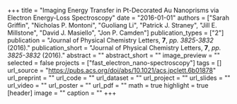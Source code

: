 +++
title = "Imaging Energy Transfer in Pt-Decorated Au Nanoprisms via Electron Energy-Loss Spectroscopy"
date = "2016-01-01"
authors = ["Sarah Griffin", "Nicholas P. Montoni", "Guoliang Li", "Patrick J. Straney", "Jill E. Millstone", "David J. Masiello", "Jon P. Camden"]
publication_types = ["2"]
publication = "Journal of Physical Chemistry Letters, **7**, _pp. 3825-3832_ (2016)."
publication_short = "Journal of Physical Chemistry Letters, **7**, _pp. 3825-3832_ (2016)."
abstract = ""
abstract_short = ""
image_preview = ""
selected = false
projects = ["fast_electron_nano-spectroscopy"]
tags = []
url_source = "https://pubs.acs.org/doi/abs/10.1021/acs.jpclett.6b01878"
url_preprint = ""
url_code = ""
url_dataset = ""
url_project = ""
url_slides = ""
url_video = ""
url_poster = ""
url_pdf = ""
math = true
highlight = true
[header]
image = ""
caption = ""
+++
